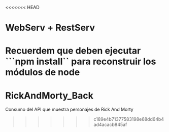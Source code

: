 <<<<<<< HEAD
# WebServ + RestServ

Recuerdem que deben ejecutar ```npm install`` para reconstruir los módulos de node
=======
# RickAndMorty_Back
Consumo del API que muestra personajes de Rick And Morty
>>>>>>> c189e4b71377583198e68dd64b4ad4acacb845af
